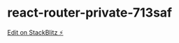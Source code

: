 # react-router-private-713saf

[Edit on StackBlitz ⚡️](https://stackblitz.com/edit/react-router-private-713saf)